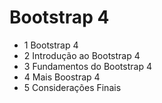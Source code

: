 # Bootstrap 4

- 1 Bootstrap 4
- 2 Introdução ao Bootstrap 4
- 3 Fundamentos do Bootstrap 4
- 4 Mais Boostrap 4
- 5 Considerações Finais

